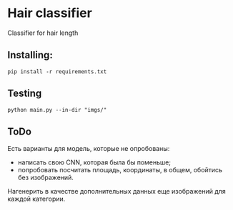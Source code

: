 # Hair classifier
Classifier for hair length

## Installing:
```
pip install -r requirements.txt
```

## Testing
```
python main.py --in-dir "imgs/"
```

## ToDo

Есть варианты для модель, которые не опробованы:
- написать свою CNN, которая была бы поменьше;
- попробовать посчитать площадь, координаты, в общем, обойтись без изображений.

Нагенерить в качестве дополнительных данных еще изображений для каждой категории.
